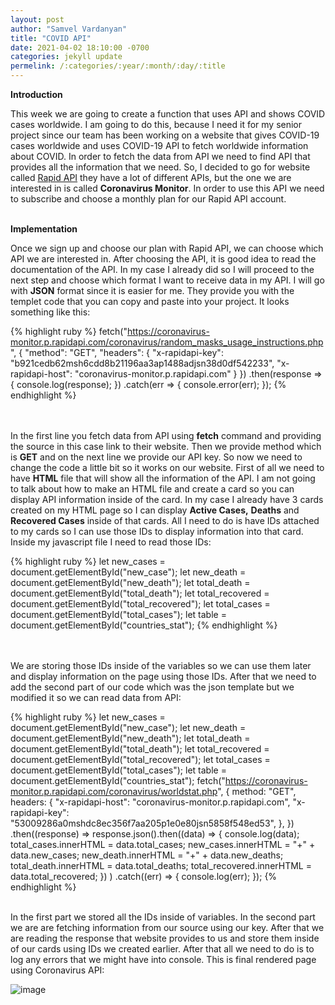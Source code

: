 ```yaml
---
layout: post
author: "Samvel Vardanyan"
title: "COVID API"
date: 2021-04-02 18:10:00 -0700
categories: jekyll update
permelink: /:categories/:year/:month/:day/:title
---
```


**Introduction**

This week we are going to create a function that uses API and shows COVID cases worldwide. I am going to do this, because I need it for my senior project since our team has been working on a website that gives COVID-19 cases worldwide and uses COVID-19 API to fetch worldwide information about COVID. In order to fetch the data from API we need to find API that provides all the information that we need. So, I decided to go for website called [Rapid API](https://rapidapi.com/marketplace) they have a lot of different APIs, but the one we are interested in is called **Coronavirus Monitor**. In order to use this API we need to subscribe and choose a monthly plan for our Rapid API account.

\
**Implementation**

Once we sign up and choose our plan with Rapid API, we can choose which API we are interested in. After choosing the API, it is good idea to read the documentation of the API. In my case I already did so I will proceed to the next step and choose which format I want to receive data in my API. I will go with **JSON** format since it is easier for me. They provide you with the templet code that you can copy and paste into your project. It looks something like this:

{% highlight ruby %}
fetch("https://coronavirus-monitor.p.rapidapi.com/coronavirus/random_masks_usage_instructions.php", {
	"method": "GET",
	"headers": {
		"x-rapidapi-key": "b921cedb62msh6cdd8b21196aa3ap1488adjsn38d0df542233",
		"x-rapidapi-host": "coronavirus-monitor.p.rapidapi.com"
	}
})
.then(response => {
	console.log(response);
})
.catch(err => {
	console.error(err);
});
{% endhighlight %}

\
\
In the first line you fetch data from API using **fetch** command and providing the source in this case link to their website. Then we provide method which is **GET** and on the next line we provide our API key. So now we need to change the code a little bit so it works on our website. First of all we need to have **HTML** file that will show all the information of the API. I am not going to talk about how to make an HTML file and create a card so you can display API information inside of the card. In my case I already have 3 cards created on my HTML page so I can display **Active Cases,** **Deaths** and **Recovered Cases** inside of that cards. All I need to do is have IDs attached to my cards so I can use those IDs to display information into that card. Inside my javascript file I need to read those IDs:


{% highlight ruby %}
let new_cases = document.getElementById("new_case");
let new_death = document.getElementById("new_death");
let total_death = document.getElementById("total_death");
let total_recovered = document.getElementById("total_recovered");
let total_cases = document.getElementById("total_cases");
let table = document.getElementById("countries_stat");
{% endhighlight %}

\
\
We are storing those IDs inside of the variables so we can use them later and display information on the page using those IDs. After that we need to add the second part of our code which was the json template but we modified it so we can read data from API:

{% highlight ruby %}
let new_cases = document.getElementById("new_case");
let new_death = document.getElementById("new_death");
let total_death = document.getElementById("total_death");
let total_recovered = document.getElementById("total_recovered");
let total_cases = document.getElementById("total_cases");
let table = document.getElementById("countries_stat");
fetch("https://coronavirus-monitor.p.rapidapi.com/coronavirus/worldstat.php", {
	method: "GET",
	headers: {
		"x-rapidapi-host": "coronavirus-monitor.p.rapidapi.com",
		"x-rapidapi-key": "53009286a0mshdc8ec356f7aa205p1e0e80jsn5858f548ed53",
	},
})
	.then((response) =>
		response.json().then((data) => {
			console.log(data);
			total_cases.innerHTML = data.total_cases;
			new_cases.innerHTML = "+" + data.new_cases;
			new_death.innerHTML = "+" + data.new_deaths;
			total_death.innerHTML = data.total_deaths;
			total_recovered.innerHTML = data.total_recovered;
		})
	)
	.catch((err) => {
		console.log(err);
	});
{% endhighlight %}

\
In the first part we stored all the IDs inside of variables. In the second part we are are fetching information from our source using our key. After that we are reading the response that website provides to us and store them inside of our cards using IDs we created earlier. After that all we need to do is to log any errors that we might have into console. This is final rendered page using Coronavirus API:

![image](/blog/assets/images/rendered-page.png)